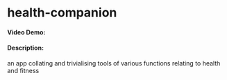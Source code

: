 # health-companion
#### Video Demo: <TODO url>
#### Description:
an app collating and trivialising tools of various functions relating to health and fitness
